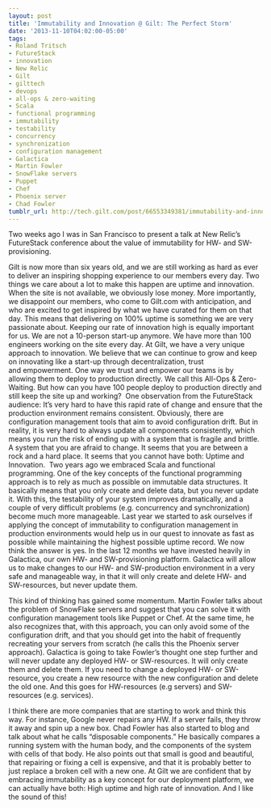 ```yaml
---
layout: post
title: 'Immutability and Innovation @ Gilt: The Perfect Storm'
date: '2013-11-10T04:02:00-05:00'
tags:
- Roland Tritsch
- FutureStack
- innovation
- New Relic
- Gilt
- gilttech
- devops
- all-ops & zero-waiting
- Scala
- functional programming
- immutability
- testability
- concurrency
- synchronization
- configuration management
- Galactica
- Martin Fowler
- SnowFlake servers
- Puppet
- Chef
- Phoenix server
- Chad Fowler
tumblr_url: http://tech.gilt.com/post/66553349381/immutability-and-innovation-gilt-the-perfect
---
```

Two weeks ago I was in San Francisco to present a talk at New Relic’s FutureStack conference about the value of immutability for HW- and SW-provisioning.


Gilt is now more than six years old, and we are still working as hard as ever to deliver an inspiring shopping experience to our members every day.
Two things we care about a lot to make this happen are uptime and innovation. When the site is not available, we obviously lose money. More importantly, we disappoint our members, who come to Gilt.com with anticipation, and who are excited to get inspired by what we have curated for them on that day. This means that delivering on 100% uptime is something we are very passionate about.
Keeping our rate of innovation high is equally important for us. We are not a 10-person start-up anymore. We have more than 100 engineers working on the site every day. At Gilt, we have a very unique approach to innovation. We believe that we can continue to grow and keep on innovating like a start-up through decentralization, trust and empowerment.
One way we trust and empower our teams is by allowing them to deploy to production directly. We call this All-Ops & Zero-Waiting.
But how can you have 100 people deploy to production directly and still keep the site up and working? 
One observation from the FutureStack audience: It’s very hard to have this rapid rate of change and ensure that the production environment remains consistent. Obviously, there are configuration management tools that aim to avoid configuration drift. But in reality, it is very hard to always update all components consistently, which means you run the risk of ending up with a system that is fragile and brittle. A system that you are afraid to change.
It seems that you are between a rock and a hard place. It seems that you cannot have both: Uptime and Innovation. 
Two years ago we embraced Scala and functional programming. One of the key concepts of the functional programming approach is to rely as much as possible on immutable data structures. It basically means that you only create and delete data, but you never update it. With this, the testability of your system improves dramatically, and a couple of very difficult problems (e.g. concurrency and synchronization) become much more manageable.
Last year we started to ask ourselves if applying the concept of immutability to configuration management in production environments would help us in our quest to innovate as fast as possible while maintaining the highest possible uptime record. We now think the answer is yes. In the last 12 months we have invested heavily in Galactica, our own HW- and SW-provisioning platform. Galactica will allow us to make changes to our HW- and SW-production environment in a very safe and manageable way, in that it will only create and delete HW- and SW-resources, but never update them.



This kind of thinking has gained some momentum.
 Martin Fowler talks about the problem of SnowFlake servers and suggest that you can solve it with configuration management tools like Puppet or Chef. At the same time, he also recognizes that, with this approach, you can only avoid some of the configuration drift, and that you should get into the habit of frequently recreating your servers from scratch (he calls this the Phoenix server approach).
Galactica is going to take Fowler’s thought one step further and will never update any deployed HW- or SW-resources. It will only create them and delete them. If you need to change a deployed HW- or SW-resource, you create a new resource with the new configuration and delete the old one. And this goes for HW-resources (e.g servers) and SW-resources (e.g. services).



I think there are more companies that are starting to work and think this way. For instance, Google never repairs any HW. If a server fails, they throw it away and spin up a new box.
Chad Fowler has also started to blog and talk about what he calls “disposable components.” He basically compares a running system with the human body, and the components of the system with cells of that body. He also points out that small is good and beautiful, that repairing or fixing a cell is expensive, and that it is probably better to just replace a broken cell with a new one.
At Gilt we are confident that by embracing immutability as a key concept for our deployment platform, we can actually have both: High uptime and high rate of innovation.
And I like the sound of this!
